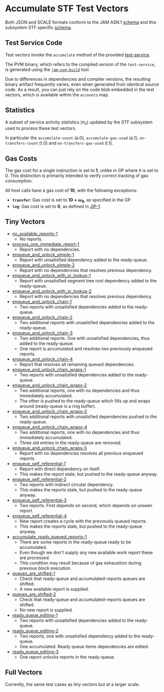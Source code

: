 # Accumulate STF Test Vectors

Both JSON and SCALE formats conform to the JAM ASN.1 [schema](../jam-types-asn/jam-types.asn)
and this subsystem STF specific [schema](./accumulate.asn).

## Test Service Code

Test vectors invoke the `accumulate` method of the provided [test-service](./test-service).  

The PVM binary, which refers to the compiled version of the `test-service`, is
generated using the [`jam-pvm-build`](https://crates.io/crates/jam-pvm-build)
tool.

Due to differences in dependencies and compiler versions, the resulting binary
artifact frequently varies, even when generated from identical source code. As
a result, you can just rely on the code blob embedded in the test vectors, which
is available within the `accounts` map.

## Statistics

A subset of service activity statistics ($π_S$) updated by the STF subsystem used
to process these test vectors.

In particular the `accumulate-count` (a.0), `accumulate-gas-used` (a.1),
`on-transfers-count` (t.0) and `on-transfers-gas-used` (t.1).

## Gas Costs

The gas cost for a single instruction is set to **$1$**, unlike in GP where
it is set to $0$. This distinction is primarily intended to verify correct
tracking of gas consumption.

All host calls have a gas cost of **$10$**, with the following exceptions:
- **`transfer`**: Gas cost is set to **$10 + \omega_9$**, as specified in the GP.
- **`log`**: Gas cost is set to **0**, as defined in [JIP-1](https://hackmd.io/@polkadot/jip1).

## Tiny Vectors
 
- [no_available_reports-1](./tiny/no_available_reports-1.json)
  - No reports.
- [process_one_immediate_report-1](./tiny/process_one_immediate_report-1.json)
  - Report with no dependencies.
- [enqueue_and_unlock_simple-1](./tiny/enqueue_and_unlock_simple-1.json)
  - Report with unsatisfied dependency added to the ready-queue.
- [enqueue_and_unlock_simple-2](./tiny/enqueue_and_unlock_simple-2.json)
  - Report with no dependencies that resolves previous dependency.
- [enqueue_and_unlock_with_sr_lookup-1](./tiny/enqueue_and_unlock_with_sr_lookup-1.json)
  - Report with unsatisfied segment tree root dependency added to the ready-queue.
- [enqueue_and_unlock_with_sr_lookup-2](./tiny/enqueue_and_unlock_with_sr_lookup-2.json)
  - Report with no dependencies that resolves previous dependency.
- [enqueue_and_unlock_chain-1](./tiny/enqueue_and_unlock_chain-1.json)
  - Two reports with unsatisfied dependencies added to the ready-queue.
- [enqueue_and_unlock_chain-2](./tiny/enqueue_and_unlock_chain-2.json)
  - Two additional reports with unsatisfied dependencies added to the ready-queue.
- [enqueue_and_unlock_chain-3](./tiny/enqueue_and_unlock_chain-3.json)
  - Two additional reports. One with unsatisfied dependencies, thus added to the ready-queue.
  - One report is accumulated and resolves two previously enqueued reports.
- [enqueue_and_unlock_chain-4](./tiny/enqueue_and_unlock_chain-4.json)
  - Report that resolves all remaining queued dependencies.
- [enqueue_and_unlock_chain_wraps-1](./tiny/enqueue_and_unlock_chain_wraps-1.json)
  - Two reports with unsatisfied dependencies added to the ready-queue.
- [enqueue_and_unlock_chain_wraps-2](./tiny/enqueue_and_unlock_chain_wraps-2.json)
  - Two additional reports, one with no dependencies and thus immediately accumulated.
  - The other is pushed to the ready-queue which fills up and wraps around
    (ready-queue is a ring buffer).
- [enqueue_and_unlock_chain_wraps-3](./tiny/enqueue_and_unlock_chain_wraps-3.json)
  - Two additional reports with unsatisfied dependencies pushed to the ready-queue.
- [enqueue_and_unlock_chain_wraps-4](./tiny/enqueue_and_unlock_chain_wraps-4.json)
  - Two additional reports, one with no dependencies and thus immediately accumulated.
  - Three old entries in the ready-queue are removed.
- [enqueue_and_unlock_chain_wraps-5](./tiny/enqueue_and_unlock_chain_wraps-5.json)
  - Report with no dependencies resolves all previous enqueued reports.
- [enqueue_self_referential-1](./tiny/enqueue_self_referential-1.json)
  - Report with direct dependency on itself.
  - This makes the report stale, but pushed to the ready-queue anyway.
- [enqueue_self_referential-2](./tiny/enqueue_self_referential-2.json)
  - Two reports with indirect circular dependency.
  - This makes the reports stale, but pushed to the ready-queue anyway.
- [enqueue_self_referential-3](./tiny/enqueue_self_referential-3.json)
  - Two reports. First depends on second, which depends on unseen report.
- [enqueue_self_referential-4](./tiny/enqueue_self_referential-4.json)
  - New report creates a cycle with the previously queued reports.
  - This makes the reports stale, but pushed to the ready-queue anyway.
- [accumulate_ready_queued_reports-1](./tiny/accumulate_ready_queued_reports-1.json)
  - There are some reports in the ready-queue ready to be accumulated.
  - Even though we don't supply any new available work report these are processed.
  - This condition may result because of gas exhausition during previous block execution.
- [queues_are_shifted-1](./tiny/queues_are_shifted-1.json)
  - Check that ready-queue and accumulated-reports queues are shifted.
  - A new available report is supplied.
- [queues_are_shifted-2](./tiny/queues_are_shifted-2.json)
  - Check that ready-queue and accumulated-reports queues are shifted.
  - No new report is supplied.
- [ready_queue_editing-1](./tiny/ready_queue_editing-1.json)
  - Two reports with unsatisfied dependencies added to the ready-queue.
- [ready_queue_editing-2](./tiny/ready_queue_editing-2.json)
  - Two reports, one with unsatisfied dependency added to the ready-queue.
  - One accumulated. Ready queue items dependencies are edited.
- [ready_queue_editing-3](./tiny/ready_queue_editing-3.json)
  - One report unlocks reports in the ready-queue.

## Full Vectors

Currently, the same test cases as tiny vectors but at a larger scale.
